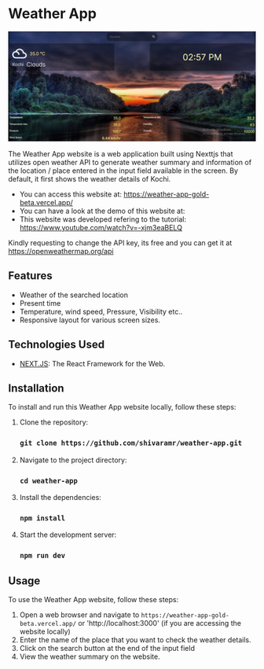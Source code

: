 # Weather App
![Weather App Screenshot](/public/weather-app.jpg)

The Weather App website is a web application built using Nexttjs that utilizes open weather API to generate weather summary and information of the location / place entered in the input field available in the screen. By default, it first shows the weather details of Kochi.

- You can access this website at: https://weather-app-gold-beta.vercel.app/
- You can have a look at the demo of this website at: <!-- https://www.youtube.com/watch?v=kezxCGWxxIs -->
- This website was developed refering to the tutorial: https://www.youtube.com/watch?v=-xjm3eaBELQ

Kindly requesting to change the API key, its free and you can get it at https://openweathermap.org/api

## Features
- Weather of the searched location
- Present time
- Temperature, wind speed, Pressure, Visibility etc..
- Responsive layout for various screen sizes.

## Technologies Used
- [NEXT.JS](https://nextjs.org/): The React Framework for the Web.

## Installation
To install and run this Weather App website locally, follow these steps:
1. Clone the repository:
    ### `git clone https://github.com/shivaramr/weather-app.git`
2. Navigate to the project directory:
    ### `cd weather-app`
3. Install the dependencies:
    ### `npm install`
4. Start the development server:
    ### `npm run dev`

## Usage
To use the Weather App website, follow these steps:
1. Open a web browser and navigate to `https://weather-app-gold-beta.vercel.app/` or 'http://localhost:3000' (if you are accessing the website locally)
2. Enter the name of the place that you want to check the weather details.
3. Click on the search button at the end of the input field
4. View the weather summary on the website.
